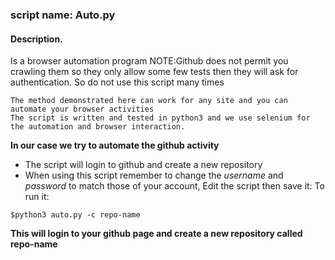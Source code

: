 ### script name: Auto.py 
#### Description.
Is a browser automation program
NOTE:Github does not permit you crawling them so they only allow some few tests then they will ask for authentication. So do not use this script many times
```
The method demonstrated here can work for any site and you can automate your browser activities
The script is written and tested in python3 and we use selenium for the automation and browser interaction.
```
**In our case we try to automate the github
activity**
* The script will login to github and create a new repository
* When using this script remember to change the *username* and *password* to match those of your account,
Edit the script then save it:
To run it: 
```
$python3 auto.py -c repo-name
```
**This will login to your github page and create a new repository called repo-name**

